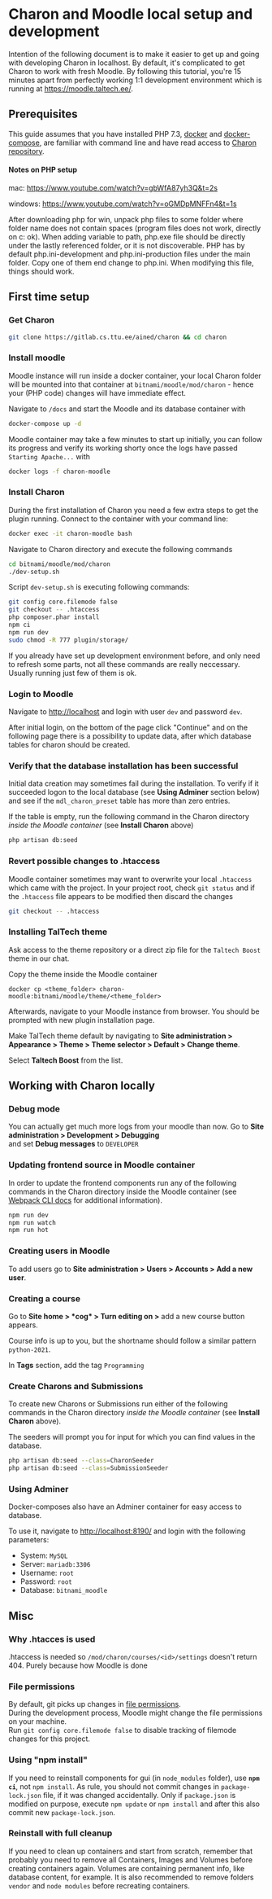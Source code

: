 # Charon and Moodle local setup and development

Intention of the following document is to make it easier to get up and going with developing Charon in localhost.
By default, it's complicated to get Charon to work with fresh Moodle. By following this tutorial, you're 15 minutes
apart from perfectly working 1:1 development environment which is running at https://moodle.taltech.ee/.

## Prerequisites

This guide assumes that you have installed PHP 7.3, [docker](https://docs.docker.com/get-docker/) and [docker-compose](https://docs.docker.com/compose/install/),
are familiar with command line and have read access to [Charon repository](https://gitlab.cs.ttu.ee/ained/charon).

#### Notes on PHP setup

mac: https://www.youtube.com/watch?v=gbWfA87yh3Q&t=2s

windows: https://www.youtube.com/watch?v=oGMDpMNFFn4&t=1s

After downloading php for win, unpack php files to some folder where folder name does not contain spaces (program files does not work, directly on c: ok).
When adding variable to path, php.exe file should be directly under the lastly referenced folder, or it is not discoverable.
PHP has by default php.ini-development and php.ini-production files under the main folder. 
Copy one of them end change to php.ini. When modifying this file, things should work.

## First time setup

### Get Charon

```bash
git clone https://gitlab.cs.ttu.ee/ained/charon && cd charon
```

### Install moodle

Moodle instance will run inside a docker container, your local Charon folder will be mounted into that container
at `bitnami/moodle/mod/charon` - hence your (PHP code) changes will have immediate effect.

Navigate to `/docs` and start the Moodle and its database container with

```bash
docker-compose up -d
```

Moodle container may take a few minutes to start up initially, you can follow its progress and verify its working shorty
once the logs have passed `Starting Apache...` with

```bash
docker logs -f charon-moodle
```

### Install Charon

During the first installation of Charon you need a few extra steps to get the plugin running. Connect to the container
with your command line:

```bash
docker exec -it charon-moodle bash
```

Navigate to Charon directory and execute the following commands

```bash
cd bitnami/moodle/mod/charon
./dev-setup.sh
```

Script `dev-setup.sh` is executing following commands:

```bash
git config core.filemode false
git checkout -- .htaccess
php composer.phar install
npm ci
npm run dev
sudo chmod -R 777 plugin/storage/
```

If you already have set up development environment before, and only need to refresh some parts, not all these commands are really neccessary. Usually running just few of them is ok.

### Login to Moodle

Navigate to [http://localhost](http://localhost) and login with user `dev` and password `dev`.

After initial login, on the bottom of the page click "Continue" and on the following page there is a possibility to update data, 
after which database tables for charon should be created.

### Verify that the database installation has been successful

Initial data creation may sometimes fail during the installation. To verify if it succeeded logon to the local database
(see **Using Adminer** section below) and see if the `mdl_charon_preset` table has more than zero entries.

If the table is empty, run the following command in the Charon directory _inside the Moodle container_ (see **Install Charon** above)

```bash
php artisan db:seed
```

### Revert possible changes to .htaccess

Moodle container sometimes may want to overwrite your local `.htaccess` which came with the project.
In your project root, check `git status` and if the `.htaccess` file appears to be modified then discard the changes

```bash
git checkout -- .htaccess
```

### Installing TalTech theme

Ask access to the theme repository or a direct zip file for the `Taltech Boost` theme in our chat.

Copy the theme inside the Moodle container
```
docker cp <theme_folder> charon-moodle:bitnami/moodle/theme/<theme_folder>
```

Afterwards, navigate to your Moodle instance from browser. You should be prompted with new plugin installation page.

Make TalTech theme default by navigating to **Site administration > Appearance > Theme > Theme selector > Default > Change theme**.

Select **Taltech Boost** from the list.


## Working with Charon locally

### Debug mode

You can actually get much more logs from your moodle than now. Go to **Site administration > Development > Debugging**  
and set **Debug messages** to `DEVELOPER`

### Updating frontend source in Moodle container

In order to update the frontend components run any of the following commands in the Charon directory inside the Moodle
container (see [Webpack CLI docs](https://webpack.js.org/api/cli/) for additional information).

```bash
npm run dev
npm run watch
npm run hot
```

### Creating users in Moodle

To add users go to **Site administration > Users > Accounts > Add a new user**.

### Creating a course

Go to **Site home > \*cog\* > Turn editing on >** add a new course button appears.

Course info is up to you, but the shortname should follow a similar pattern `python-2021`.

In **Tags** section, add the tag `Programming`

### Create Charons and Submissions

To create new Charons or Submissions run either of the following commands in
the Charon directory _inside the Moodle container_ (see **Install Charon** above).

The seeders will prompt you for input for which you can find values in the database.

```bash
php artisan db:seed --class=CharonSeeder
php artisan db:seed --class=SubmissionSeeder
```

### Using Adminer

Docker-composes also have an Adminer container for easy access to database.

To use it, navigate to [http://localhost:8190/](http://localhost:8190/) and login with the following parameters:
- System: `MySQL`
- Server: `mariadb:3306`
- Username: `root`
- Password: `root`
- Database: `bitnami_moodle`

## Misc

### Why .htacces is used

.htaccess is needed so `/mod/charon/courses/<id>/settings` doesn't return 404. Purely because how Moodle is done

### File permissions

By default, git picks up changes in [file permissions](https://linuxhandbook.com/linux-file-permissions/).      
During the development process, Moodle might change the file permissions on your machine.  
Run `git config core.filemode false` to disable tracking of filemode changes for this project.

### Using "npm install"

If you need to reinstall components for gui (in `node_modules` folder), use **`npm ci`**,  not `npm install`.
As rule, you should not commit changes in `package-lock.json` file, if it was changed accidentally.
Only if `package.json` is modified on purpose, execute `npm update` or `npm install` and after this also commit new `package-lock.json`.

### Reinstall with full cleanup

If you need to clean up containers and start from scratch, remember that probably you need to remove all Containers, Images 
and Volumes before creating containers again. Volumes are containing permanent info, like database content, for example.
It is also recommended to remove folders `vendor` and `node modules` before recreating containers.
